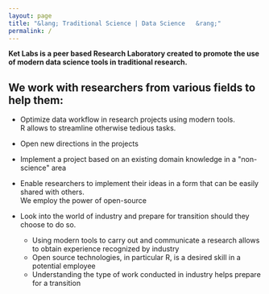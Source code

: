 ```yaml
---
layout: page
title: "&lang; Traditional Science | Data Science	&rang;"
permalink: /
---    
```


__Ket Labs is a peer based Research Laboratory created to promote the use of modern data science tools in traditional research.__ 

## We work with researchers from various fields to help them:

* Optimize data workflow in research projects using modern tools.   
R allows to streamline otherwise tedious tasks.

* Open new directions in the projects

* Implement a project based on an existing domain knowledge in a "non-science" area

* Enable researchers to implement their ideas in a form that can be easily shared with others.    
We employ the power of open-source

* Look into the world of industry and prepare for transition should they choose to do so.    
    - Using modern tools to carry out and communicate a research allows to obtain experience recognized by industry
    - Open source technologies, in particular R, is a desired skill in a potential employee
    - Understanding the type of work conducted in industry helps prepare for a transition
    